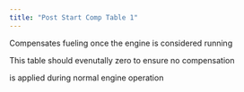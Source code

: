 ```yaml
---
title: "Post Start Comp Table 1"
---
```


Compensates fueling once the engine is considered running

This table should evenutally zero to ensure no compensation&nbsp;

is applied during normal engine operation

